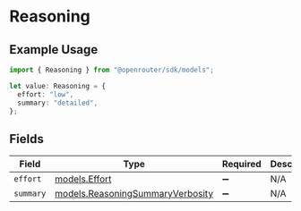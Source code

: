 # Reasoning

## Example Usage

```typescript
import { Reasoning } from "@openrouter/sdk/models";

let value: Reasoning = {
  effort: "low",
  summary: "detailed",
};
```

## Fields

| Field                                                                      | Type                                                                       | Required                                                                   | Description                                                                |
| -------------------------------------------------------------------------- | -------------------------------------------------------------------------- | -------------------------------------------------------------------------- | -------------------------------------------------------------------------- |
| `effort`                                                                   | [models.Effort](../models/effort.md)                                       | :heavy_minus_sign:                                                         | N/A                                                                        |
| `summary`                                                                  | [models.ReasoningSummaryVerbosity](../models/reasoningsummaryverbosity.md) | :heavy_minus_sign:                                                         | N/A                                                                        |